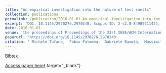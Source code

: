 ```yaml
---
title: "An empirical investigation into the nature of test smells"
collection: publications
permalink: /publication/2016-01-01-An-empirical-investigation-into-the-nature-of-test-smells
excerpt: 'DOI: 10.1145/2970276.2970340, Scopus ID: 2-s2.0-84989211424, Cited by: 35'
date: 2016-01-01
venue: 'the proceedings of Proceedings of the 31st IEEE/ACM International Conference on Automated Software Engineering, ASE 2016, Singapore, September 3-7, 2016'
paperurl: 'https://doi.org/10.1145/2970276.2970340'
citation: ' Michele Tufano,  Fabio Palomba,  Gabriele Bavota,  Massimiliano Di Penta,  Rocco Oliveto,  Andrea De Lucia,  Denys Poshyvanyk, &quot;An empirical investigation into the nature of test smells.&quot; the proceedings of Proceedings of the 31st IEEE/ACM International Conference on Automated Software Engineering, ASE 2016, Singapore, September 3-7, 2016, 2016.'
---
```

[Bibtex](https://dblp.org/rec/bib/conf/kbse/TufanoPBPOLP16)

[Access paper here](https://doi.org/10.1145/2970276.2970340){:target="_blank"}
